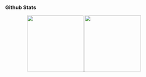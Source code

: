 ### Github Stats
<!--
[![GitHub stats](https://github-readme-stats.vercel.app/api?username=carlosgatti&count_private=true&show_icons=true&theme=algolia&&include_all_commits=true)](https://github.com/carlosgatti/github-readme-stats-1)    [![Top Langs](https://github-readme-stats.vercel.app/api/top-langs/?username=carlosgatti&hide=html,css,javascript)](https://github.com/carlosgatti/github-readme-stats-1)-->
<p align="center">
  <a href="https://github.com/carlosgatti">
    <img height="180em" src="https://github-readme-stats.vercel.app/api?username=carlosgatti&count_private=true&show_icons=true&theme=algolia&&include_all_commits=true"/>
    <img height="180em" src="https://github-readme-stats-eight-theta.vercel.app/api/top-langs/ username=carlosgatti&hide=html,css,javascript&layout=compact&langs_count=8&theme=algolia"/>
  </a>
</p>
